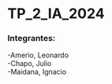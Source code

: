 # TP_2_IA_2024

<h3>Integrantes:</h3>

  -Amerio, Leonardo 
  <br/>
  -Chapo, Julio
  <br/>
  -Maidana, Ignacio
